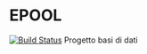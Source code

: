 # EPOOL
[![Build Status](https://travis-ci.com/MGrizzly/EPOOL.svg?token=48qxM4KzytzpBpYpdqtv&branch=master)](https://travis-ci.com/MGrizzly/EPOOL)
Progetto basi di dati